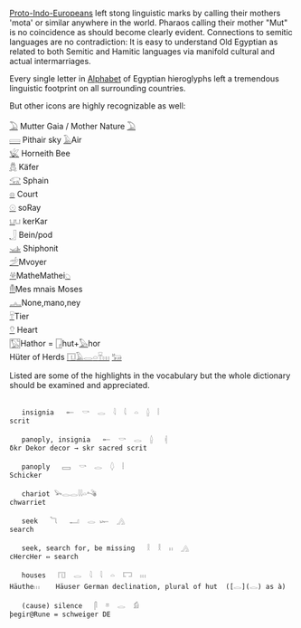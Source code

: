 [Proto-Indo-Europeans](PIE) left stong linguistic marks by calling their mothers 'mota' or similar anywhere in the world. Pharaos calling their mother "Mut" is no coincidence as should become clearly evident. Connections to semitic languages are no contradiction: It is easy to understand Old Egyptian as related to both Semitic and Hamitic languages via manifold cultural and actual intermarriages.  

Every single letter in [Alphabet](Alphabet) of Egyptian hieroglyphs left a tremendous linguistic footprint on all surrounding countries.  

But other icons are highly recognizable as well:  

[𓅐](𓅐) Mutter Gaia / Mother Nature [𓅐](𓅐)  
[𓇯](𓇯) Pithair sky [𓄿](𓄿)Air  
[𓆤](𓆤) Horneith Bee  
[𓆣](𓆣) Käfer  
[𓃟](𓃟) Sphain  
[𓊖](𓊖) Court  
[𓇳](𓇳) soRay  
[𓂓](𓂓)𓂓 kerKar  
[𓃀](𓃀) Bein/pod  
[𓊛](𓊛) Shiphonit  
[𓌵](𓌵)Mvoyer  
[𓋬](𓋬)MatheMathei[𓆇](𓆇)  
[𓄟](𓄟)Mes mnais Moses  
[𓂜](𓂜)None,mano,ney  
[𓄜](𓄛)Tier  
[𓄣](𓄣) Heart  
[𓉡](𓉡)Hathor = [𓉗](𓉗)hut+[𓅃](𓅃)hor  
Hüter of Herds [𓉔](𓉔)[𓄿](𓄿)[𓂋](𓂋)[𓏏](𓏏)[𓄜](𓄛)[𓏥](𓏥) [𓃒](𓃒)  


Listed are some of the highlights in the vocabulary but the whole dictionary should be examined and appreciated.  

```  

   insignia   𓄡  𓎡  𓂋  𓇋  𓇋  𓏏  𓐬  𓏪  
scrit  

   panoply, insignia   𓄡  𓎡  𓂋  𓐬   𓏜  
δkr Dekor decor → skr sacred scrit  

   panoply   𓈙  𓎡  𓂋  𓆭  𓏪  
Schicker  

   chariot 𓅨𓂋𓂋𓇋𓇋𓏏𓌝  
chwarriet  

   seek   𓆓   𓂝  𓂋 𓆱  𓂻  
search  

   seek, search for, be missing   𓎛  𓎛  𓏮  𓂻  
cHercHer ⇔ search  

   houses   𓉔  𓂋  𓇋  𓇋  𓏏  𓉐  𓏥  
Häuthe𓏥    Häuser German declination, plural of hut  ([𓂋](𓂋) as à)  

   (cause) silence   𓋴  𓎼  𓂋  𓀁  
þegir@Rune = schweiger DE  
```  
